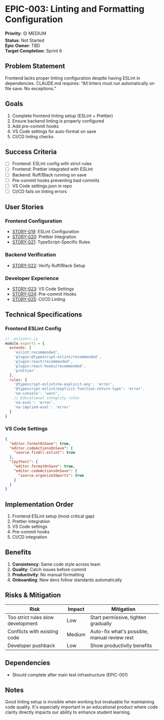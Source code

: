 # EPIC-003: Linting and Formatting Configuration

**Priority**: 🟡 MEDIUM  
**Status**: Not Started  
**Epic Owner**: TBD  
**Target Completion**: Sprint 6  

## Problem Statement

Frontend lacks proper linting configuration despite having ESLint in dependencies. CLAUDE.md requires: "All linters must run automatically on file save. No exceptions."

## Goals

1. Complete frontend linting setup (ESLint + Prettier)
2. Ensure backend linting is properly configured
3. Add pre-commit hooks
4. VS Code settings for auto-format on save
5. CI/CD linting checks

## Success Criteria

- [ ] Frontend: ESLint config with strict rules
- [ ] Frontend: Prettier integrated with ESLint
- [ ] Backend: Ruff/Black running on save
- [ ] Pre-commit hooks preventing bad commits
- [ ] VS Code settings.json in repo
- [ ] CI/CD fails on linting errors

## User Stories

### Frontend Configuration
- [STORY-019](../stories/frontend/STORY-019-eslint-setup.md): ESLint Configuration
- [STORY-020](../stories/frontend/STORY-020-prettier-setup.md): Prettier Integration
- [STORY-021](../stories/frontend/STORY-021-typescript-lint-rules.md): TypeScript-Specific Rules

### Backend Verification
- [STORY-022](../stories/backend/STORY-022-ruff-black-verify.md): Verify Ruff/Black Setup

### Developer Experience
- [STORY-023](../stories/infrastructure/STORY-023-vscode-settings.md): VS Code Settings
- [STORY-024](../stories/infrastructure/STORY-024-precommit-hooks.md): Pre-commit Hooks
- [STORY-025](../stories/infrastructure/STORY-025-ci-linting.md): CI/CD Linting

## Technical Specifications

### Frontend ESLint Config
```javascript
// .eslintrc.js
module.exports = {
  extends: [
    'eslint:recommended',
    'plugin:@typescript-eslint/recommended',
    'plugin:react/recommended',
    'plugin:react-hooks/recommended',
    'prettier'
  ],
  rules: {
    '@typescript-eslint/no-explicit-any': 'error',
    '@typescript-eslint/explicit-function-return-type': 'error',
    'no-console': 'warn',
    // Educational integrity rules
    'no-eval': 'error',
    'no-implied-eval': 'error'
  }
}
```

### VS Code Settings
```json
{
  "editor.formatOnSave": true,
  "editor.codeActionsOnSave": {
    "source.fixAll.eslint": true
  },
  "[python]": {
    "editor.formatOnSave": true,
    "editor.codeActionsOnSave": {
      "source.organizeImports": true
    }
  }
}
```

## Implementation Order

1. Frontend ESLint setup (most critical gap)
2. Prettier integration
3. VS Code settings
4. Pre-commit hooks
5. CI/CD integration

## Benefits

1. **Consistency**: Same code style across team
2. **Quality**: Catch issues before commit
3. **Productivity**: No manual formatting
4. **Onboarding**: New devs follow standards automatically

## Risks & Mitigation

| Risk | Impact | Mitigation |
|------|--------|------------|
| Too strict rules slow development | Low | Start permissive, tighten gradually |
| Conflicts with existing code | Medium | Auto-fix what's possible, manual review rest |
| Developer pushback | Low | Show productivity benefits |

## Dependencies

- Should complete after main test infrastructure (EPIC-001)

## Notes

Good linting setup is invisible when working but invaluable for maintaining code quality. It's especially important in an educational product where code clarity directly impacts our ability to enhance student learning.